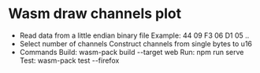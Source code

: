 # Wasm draw channels plot
* Read data from a little endian binary file
	Example: 44 09 F3 06 D1 05 ..
* Select number of channels
	Construct channels from single bytes to u16  
* Commands
	Build: wasm-pack build --target web
	Run: npm run serve
	Test: wasm-pack test --firefox